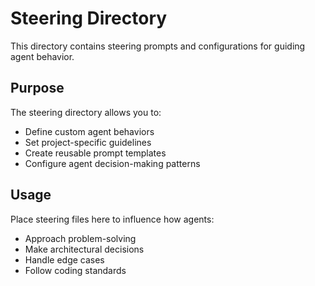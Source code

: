 # Steering Directory

This directory contains steering prompts and configurations for guiding agent behavior.

## Purpose

The steering directory allows you to:
- Define custom agent behaviors
- Set project-specific guidelines
- Create reusable prompt templates
- Configure agent decision-making patterns

## Usage

Place steering files here to influence how agents:
- Approach problem-solving
- Make architectural decisions
- Handle edge cases
- Follow coding standards

